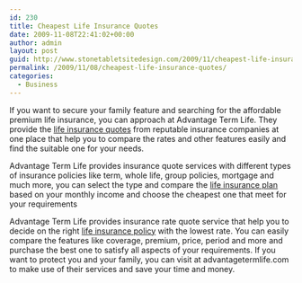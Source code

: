 ```yaml
---
id: 230
title: Cheapest Life Insurance Quotes
date: 2009-11-08T22:41:02+00:00
author: admin
layout: post
guid: http://www.stonetabletsitedesign.com/2009/11/cheapest-life-insurance-quotes/
permalink: /2009/11/08/cheapest-life-insurance-quotes/
categories:
  - Business
---
```

If you want to secure your family feature and searching for the affordable premium life insurance, you can approach at Advantage Term Life. They provide the [life insurance quotes](http://www.advantagetermlife.com/) from reputable insurance companies at one place that help you to compare the rates and other features easily and find the suitable one for your needs.

Advantage Term Life provides insurance quote services with different types of insurance policies like term, whole life, group policies, mortgage and much more, you can select the type and compare the [life insurance plan](http://www.advantagetermlife.com/whole.php) based on your monthly income and choose the cheapest one that meet for your requirements

Advantage Term Life provides insurance rate quote service that help you to decide on the right [life insurance policy](http://www.advantagetermlife.com/best_rate.php) with the lowest rate. You can easily compare the features like coverage, premium, price, period and more and purchase the best one to satisfy all aspects of your requirements. If you want to protect you and your family, you can visit at advantagetermlife.com to make use of their services and save your time and money.